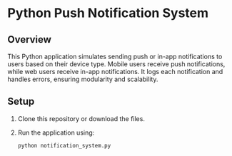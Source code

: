 # Python Push Notification System

## Overview

This Python application simulates sending push or in-app notifications to users based on their device type. Mobile users receive push notifications,
while web users receive in-app notifications. It logs each notification and handles errors, ensuring modularity and scalability.

## Setup

1. Clone this repository or download the files.
2. Run the application using:

   ```bash
   python notification_system.py
